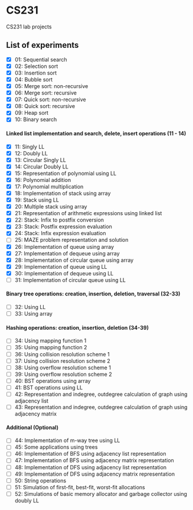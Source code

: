 # CS231
CS231 lab projects

## List of experiments
 - [X] 01: Sequential search  
 - [X] 02: Selection sort  
 - [X] 03: Insertion sort  
 - [X] 04: Bubble sort  
 - [X] 05: Merge sort: non-recursive  
 - [X] 06: Merge sort: recursive  
 - [X] 07: Quick sort: non-recursive  
 - [X] 08: Quick sort: recursive  
 - [X] 09: Heap sort  
 - [X] 10: Binary search  
  #### Linked list implementation and search, delete, insert operations (11 - 14)
 - [X] 11: Singly LL  
 - [X] 12: Doubly LL  
 - [X] 13: Circular Singly LL  
 - [X] 14: Circular Doubly LL  
 - [X] 15: Representation of polynomial using LL  
 - [X] 16: Polynomial addition  
 - [X] 17: Polynomial multiplication  
 - [X] 18: Implementation of stack using array  
 - [X] 19: Stack using LL  
 - [X] 20: Multiple stack using array  
 - [X] 21: Representation of arithmetic expressions using linked list  
 - [X] 22: Stack: Infix to postfix conversion  
 - [X] 23: Stack: Postfix expression evaluation  
 - [X] 24: Stack: Infix expression evaluation  
 - [ ] 25: MAZE problem representation and solution  
 - [X] 26: Implementation of queue using array  
 - [X] 27: Implementation of dequeue using array  
 - [X] 28: Implementation of circular queue using array  
 - [X] 29: Implementation of queue using LL  
 - [X] 30: Implementation of dequeue using LL  
 - [ ] 31: Implementation of circular queue using LL  
  #### Binary tree operations: creation, insertion, deletion, traversal (32-33)  
 - [ ] 32: Using LL  
 - [ ] 33: Using array  
  #### Hashing operations: creation, insertion, deletion (34-39)
 - [ ] 34: Using mapping function 1  
 - [ ] 35: Using mapping function 2  
 - [ ] 36: Using collision resolution scheme 1  
 - [ ] 37: Using collision resolution scheme 2  
 - [ ] 38: Using overflow resolution scheme 1  
 - [ ] 39: Using overflow resolution scheme 2  
 - [ ] 40: BST operations using array  
 - [ ] 41: BST operations using LL  
 - [ ] 42: Representation and indegree, outdegree calculation of graph using adjacency list  
 - [ ] 43: Representation and indegree, outdegree calculation of graph using adjacency matrix  
  #### Additional (Optional)  
 - [ ] 44: Implementation of m-way tree using LL  
 - [ ] 45: Some applications using trees  
 - [ ] 46: Implementation of BFS using adjacency list representation  
 - [ ] 47: Implementation of BFS using adjacency matrix representation  
 - [ ] 48: Implementation of DFS using adjacency list representation  
 - [ ] 49: Implementation of DFS using adjacency matrix representation  
 - [ ] 50: String operations  
 - [ ] 51: Simulation of first-fit, best-fit, worst-fit allocations  
 - [ ] 52: Simulations of basic memory allocator and garbage collector using doubly LL  
